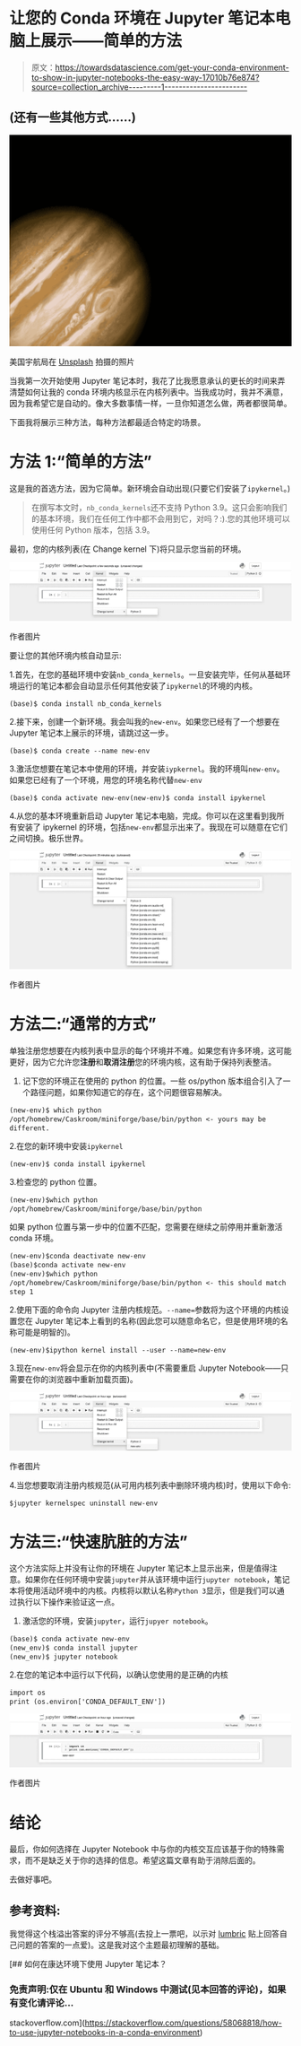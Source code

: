 # 让您的 Conda 环境在 Jupyter 笔记本电脑上展示——简单的方法

> 原文：<https://towardsdatascience.com/get-your-conda-environment-to-show-in-jupyter-notebooks-the-easy-way-17010b76e874?source=collection_archive---------1----------------------->

## (还有一些其他方式……)

![](img/d233405289b98c3e062173e1253d6e3e.png)

美国宇航局在 [Unsplash](https://unsplash.com?utm_source=medium&utm_medium=referral) 拍摄的照片

当我第一次开始使用 Jupyter 笔记本时，我花了比我愿意承认的更长的时间来弄清楚如何让我的 conda 环境内核显示在内核列表中。当我成功时，我并不满意，因为我希望它是自动的。像大多数事情一样，一旦你知道怎么做，两者都很简单。

下面我将展示三种方法，每种方法都最适合特定的场景。

# 方法 1:“简单的方法”

这是我的首选方法，因为它简单。新环境会自动出现(只要它们安装了`ipykernel`。)

> 在撰写本文时，`nb_conda_kernels`还不支持 Python 3.9。这只会影响我们的基本环境，我们在任何工作中都不会用到它，对吗？:).您的其他环境可以使用任何 Python 版本，包括 3.9。

最初，您的内核列表(在 Change kernel 下)将只显示您当前的环境。

![](img/2290ea437e78cf9369b2428b0ac5f982.png)

作者图片

要让您的其他环境内核自动显示:

1.首先，在您的基础环境中安装`nb_conda_kernels`。一旦安装完毕，任何从基础环境运行的笔记本都会自动显示任何其他安装了`ipykernel`的环境的内核。

```
(base)$ conda install nb_conda_kernels
```

2.接下来，创建一个新环境。我会叫我的`new-env`。如果您已经有了一个想要在 Jupyter 笔记本上展示的环境，请跳过这一步。

```
(base)$ conda create --name new-env
```

3.激活您想要在笔记本中使用的环境，并安装`iypkernel`。我的环境叫`new-env`。如果您已经有了一个环境，用您的环境名称代替`new-env`

```
(base)$ conda activate new-env(new-env)$ conda install ipykernel
```

4.从您的基本环境重新启动 Jupyter 笔记本电脑，完成。你可以在这里看到我所有安装了 ipykernel 的环境，包括`new-env`都显示出来了。我现在可以随意在它们之间切换。极乐世界。

![](img/8fcbaafb78ca52e49aaa94abe45f28c4.png)

作者图片

# 方法二:“通常的方式”

单独注册您想要在内核列表中显示的每个环境并不难。如果您有许多环境，这可能更好，因为它允许您**注册**和**取消注册**您的环境内核，这有助于保持列表整洁。

1.  记下您的环境正在使用的 python 的位置。一些 os/python 版本组合引入了一个路径问题，如果你知道它的存在，这个问题很容易解决。

```
(new-env)$ which python
/opt/homebrew/Caskroom/miniforge/base/bin/python <- yours may be different.
```

2.在您的新环境中安装`ipykernel`

```
(new-env)$ conda install ipykernel
```

3.检查您的 python 位置。

```
(new-env)$which python
/opt/homebrew/Caskroom/miniforge/base/bin/python
```

如果 python 位置与第一步中的位置不匹配，您需要在继续之前停用并重新激活 conda 环境。

```
(new-env)$conda deactivate new-env
(base)$conda activate new-env
(new-env)$which python
/opt/homebrew/Caskroom/miniforge/base/bin/python <- this should match step 1
```

2.使用下面的命令向 Jupyter 注册内核规范。`--name=`参数将为这个环境的内核设置您在 Jupyter 笔记本上看到的名称(因此您可以随意命名它，但是使用环境的名称可能是明智的)。

```
(new-env)$ipython kernel install --user --name=new-env
```

3.现在`new-env`将会显示在你的内核列表中(不需要重启 Jupyter Notebook——只需要在你的浏览器中重新加载页面)。

![](img/516216c619883bfac4f4f01a621e03a1.png)

作者图片

4.当您想要取消注册内核规范(从可用内核列表中删除环境内核)时，使用以下命令:

```
$jupyter kernelspec uninstall new-env
```

# **方法三:“快速肮脏的方法”**

这个方法实际上并没有让你的环境在 Jupyter 笔记本上显示出来，但是值得注意。如果你在任何环境中安装`jupyter`并从该环境中运行`jupyter notebook`，笔记本将使用活动环境中的内核。内核将以默认名称`Python 3`显示，但是我们可以通过执行以下操作来验证这一点。

1.  激活您的环境，安装`jupyter`，运行`jupyer notebook`。

```
(base)$ conda activate new-env
(new_env)$ conda install jupyter
(new_env)$ jupyter notebook
```

2.在您的笔记本中运行以下代码，以确认您使用的是正确的内核

```
import os
print (os.environ['CONDA_DEFAULT_ENV'])
```

![](img/536c497f9939404db29b052b688c8eea.png)

作者图片

# 结论

最后，你如何选择在 Jupyter Notebook 中与你的内核交互应该基于你的特殊需求，而不是缺乏关于你的选择的信息。希望这篇文章有助于消除后面的。

去做好事吧。

## 参考资料:

我觉得这个栈溢出答案的评分不够高(去投上一票吧，以示对 [lumbric](https://stackoverflow.com/users/859591/lumbric) 贴上回答自己问题的答案的一点爱)。这是我对这个主题最初理解的基础。

[](https://stackoverflow.com/questions/58068818/how-to-use-jupyter-notebooks-in-a-conda-environment) [## 如何在康达环境下使用 Jupyter 笔记本？

### 免责声明:仅在 Ubuntu 和 Windows 中测试(见本回答的评论)，如果有变化请评论…

stackoverflow.com](https://stackoverflow.com/questions/58068818/how-to-use-jupyter-notebooks-in-a-conda-environment)